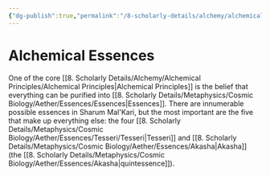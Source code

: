 ```yaml
---
{"dg-publish":true,"permalink":"/8-scholarly-details/alchemy/alchemical-essences/","noteIcon":""}
---
```


# Alchemical Essences

One of the core [[8. Scholarly Details/Alchemy/Alchemical Principles/Alchemical Principles\|Alchemical Principles]] is the belief that everything can be purified into [[8. Scholarly Details/Metaphysics/Cosmic Biology/Aether/Essences/Essences\|Essences]]. There are innumerable possible essences in Sharum Mal'Kari, but the most important are the five that make up everything else: the four [[8. Scholarly Details/Metaphysics/Cosmic Biology/Aether/Essences/Tesseri/Tesseri\|Tesseri]] and [[8. Scholarly Details/Metaphysics/Cosmic Biology/Aether/Essences/Akasha\|Akasha]] (the [[8. Scholarly Details/Metaphysics/Cosmic Biology/Aether/Essences/Akasha\|quintessence]]). 